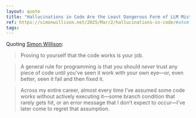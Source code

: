 ```yaml
---
layout: quote
title: "Hallucinations in Code Are the Least Dangerous Form of LLM Mistakes"
ref: https://simonwillison.net/2025/Mar/2/hallucinations-in-code/#atom-everything
tags:
---
```


Quoting [Simon Willison](https://simonwillison.net/2025/Mar/2/hallucinations-in-code/#atom-everything):

> Proving to yourself that the code works is your job.

> A general rule for programming is that you should *never* trust any piece of code until you’ve seen it work with your own eye—or, even better, seen it fail and then fixed it.

> Across my entire career, almost every time I’ve assumed some code works without actively executing it—some branch condition that rarely gets hit, or an error message that I don’t expect to occur—I’ve later come to regret that assumption.
